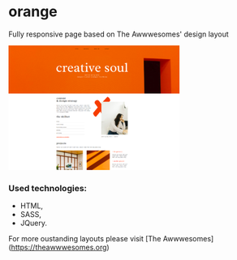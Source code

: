# orange 
Fully responsive page based on The Awwwesomes' design layout

![orange-page-screen](screen/orange-page.png)

### Used technologies:
- HTML,
- SASS,
- JQuery.

For more oustanding layouts please visit [The Awwwesomes] (https://theawwwesomes.org)

